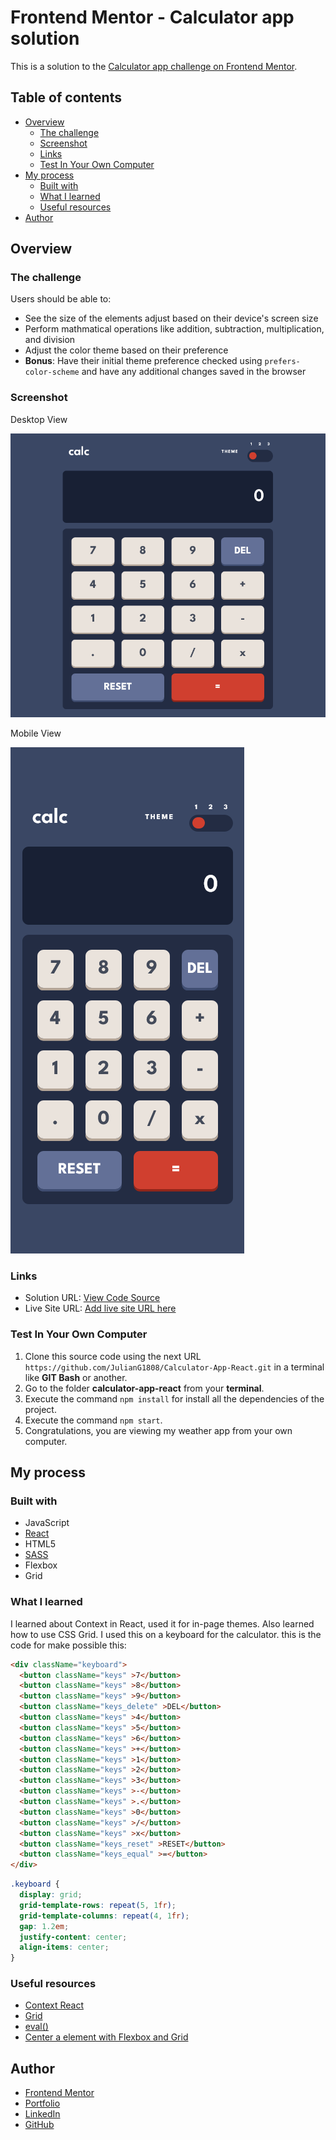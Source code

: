 # Frontend Mentor - Calculator app solution

This is a solution to the [Calculator app challenge on Frontend Mentor](https://www.frontendmentor.io/challenges/calculator-app-9lteq5N29).

## Table of contents

- [Overview](#overview)
  - [The challenge](#the-challenge)
  - [Screenshot](#screenshot)
  - [Links](#links)
  - [Test In Your Own Computer](#test-in-your-own-computer)
- [My process](#my-process)
  - [Built with](#built-with)
  - [What I learned](#what-i-learned)
  - [Useful resources](#useful-resources)
- [Author](#author)

## Overview

### The challenge

Users should be able to:

- See the size of the elements adjust based on their device's screen size
- Perform mathmatical operations like addition, subtraction, multiplication, and division
- Adjust the color theme based on their preference
- **Bonus**: Have their initial theme preference checked using `prefers-color-scheme` and have any additional changes saved in the browser

### Screenshot

Desktop View

![](./public/screenshots/DesktopView.png)

Mobile View

![](./public/screenshots/MobileView.png)


### Links

- Solution URL: [View Code Source](https://github.com/JulianG1808/Calculator-App-React)
- Live Site URL: [Add live site URL here](https://your-live-site-url.com)

### Test In Your Own Computer

1. Clone this source code using the next URL `https://github.com/JulianG1808/Calculator-App-React.git` in a terminal like **GIT Bash** or another.
3. Go to the folder **calculator-app-react** from your **terminal**.
4. Execute the command `npm install` for install all the dependencies of the project.
5. Execute the command `npm start`.
7. Congratulations, you are viewing my weather app from your own computer.

## My process

### Built with

- JavaScript
- [React](https://reactjs.org/)
- HTML5
- [SASS](https://sass-lang.com/)
- Flexbox
- Grid

### What I learned

I learned about Context in React, used it for in-page themes.
Also learned how to use CSS Grid. I used this on a keyboard for the calculator. this is the code for make possible this:

```html
<div className="keyboard">
  <button className="keys" >7</button>
  <button className="keys" >8</button>
  <button className="keys" >9</button>
  <button className="keys_delete" >DEL</button>
  <button className="keys" >4</button>
  <button className="keys" >5</button>
  <button className="keys" >6</button>
  <button className="keys" >+</button>
  <button className="keys" >1</button>
  <button className="keys" >2</button>
  <button className="keys" >3</button>
  <button className="keys" >-</button>
  <button className="keys" >.</button>
  <button className="keys" >0</button>
  <button className="keys" >/</button>
  <button className="keys" >x</button>
  <button className="keys_reset" >RESET</button>
  <button className="keys_equal" >=</button>
</div>
```
```scss
.keyboard {
  display: grid;
  grid-template-rows: repeat(5, 1fr);
  grid-template-columns: repeat(4, 1fr);
  gap: 1.2em;
  justify-content: center;
  align-items: center;
}
```

### Useful resources

- [Context React](https://reactjs.org/docs/context.html)
- [Grid](https://developer.mozilla.org/es/docs/Web/CSS/CSS_Grid_Layout)
- [eval()](https://developer.mozilla.org/en-US/docs/Web/JavaScript/Reference/Global_Objects/eval)
- [Center a element with Flexbox and Grid](https://www.freecodecamp.org/espanol/news/como-centrar-cualquier-cosa-en-css-usando-flexbox-y-grid/)


## Author

- [Frontend Mentor](https://www.frontendmentor.io/profile/JulianG1808)
- [Portfolio](https://portfolio-julian.vercel.app/)
- [LinkedIn](https://www.linkedin.com/in/leandrojuliangomez/)
- [GitHub](https://github.com/JulianG1808)
